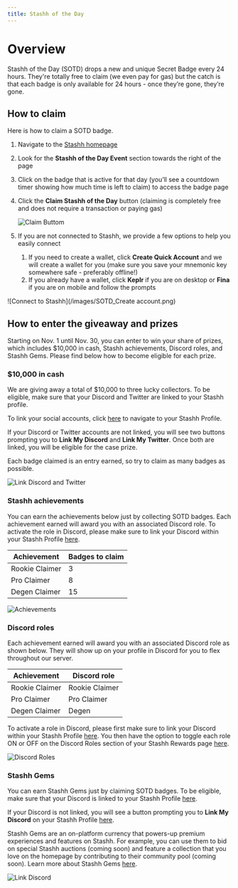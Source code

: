 ```yaml
---
title: Stashh of the Day
---
```


# Overview

Stashh of the Day (SOTD) drops a new and unique Secret Badge every 24 hours. They're totally free to claim (we even pay for gas) but the catch is that each badge is only available for 24 hours - once they’re gone, they’re gone.

## How to claim

Here is how to claim a SOTD badge.

1. Navigate to the [Stashh homepage](https://stashh.io/)
2. Look for the **Stashh of the Day Event** section towards the right of the page
3. Click on the badge that is active for that day (you’ll see a countdown timer showing how much time is left to claim) to access the badge page
4. Click the **Claim Stashh of the Day** button (claiming is completely free and does not require a transaction or paying gas)
   
   ![Claim Buttom](/images/SOTD_Claim.png)
   
5. If you are not connected to Stashh, we provide a few options to help you easily connect
    1. If you need to create a wallet, click **Create Quick Account** and we will create a wallet for you (make sure you save your mnemonic key somewhere safe - preferably offline!)
    2. If you already have a wallet, click **Keplr** if you are on desktop or **Fina** if you are on mobile and follow the prompts

![Connect to Stashh](/images/SOTD_Create account.png)

## How to enter the giveaway and prizes

Starting on Nov. 1 until Nov. 30, you can enter to win your share of prizes, which includes $10,000 in cash, Stashh achievements, Discord roles, and Stashh Gems. Please find below how to become eligible for each prize.

### $10,000 in cash

We are giving away a total of $10,000 to three lucky collectors. To be eligible, make sure that your Discord and Twitter are linked to your Stashh profile. 

To link your social accounts, click [here](https://stashh.io/dashboard/profile) to navigate to your Stashh Profile.

If your Discord or Twitter accounts are not linked, you will see two buttons prompting you to **Link My Discord** and **Link My Twitter**. Once both are linked, you will be eligible for the case prize. 

Each badge claimed is an entry earned, so try to claim as many badges as possible.

![Link Discord and Twitter](/images/SOTD_Profile.png)

### Stashh achievements

You can earn the achievements below just by collecting SOTD badges. Each achievement earned will award you with an associated Discord role. To activate the role in Discord, please make sure to link your Discord within your Stashh Profile [here](https://stashh.io/dashboard/profile).

| Achievement    | Badges to claim |
|----------------|-----------------|
| Rookie Claimer | 3               |
| Pro Claimer    | 8               |
| Degen Claimer  | 15              |

![Achievements](/images/SOTD_Achievements.png)

### Discord roles

Each achievement earned will award you with an associated Discord role as shown below. They will show up on your profile in Discord for you to flex throughout our server.

| Achievement    | Discord role   |
|----------------|----------------|
| Rookie Claimer | Rookie Claimer |
| Pro Claimer    | Pro Claimer    |
| Degen Claimer  | Degen          |

To activate a role in Discord, please first make sure to link your Discord within your Stashh Profile [here](https://stashh.io/dashboard/profile). You then have the option to toggle each role ON or OFF on the Discord Roles section of your Stashh Rewards page [here](https://stashh.io/dashboard/rewards?tab=discord).

![Discord Roles](/images/SOTD_Roles.png)

### Stashh Gems

You can earn Stashh Gems just by claiming SOTD badges. To be eligible, make sure that your Discord is linked to your Stashh Profile [here](https://stashh.io/dashboard/profile).

If your Discord is not linked, you will see a button prompting you to **Link My Discord** on your Stashh Profile [here](https://testnet.stashh.io/dashboard/profile).

Stashh Gems are an on-platform currency that powers-up premium experiences and features on Stashh. For example, you can use them to bid on special Stashh auctions (coming soon) and feature a collection that you love on the homepage by contributing to their community pool (coming soon). Learn more about Stashh Gems [here](https://stashh.substack.com/p/stashh-levels-up-rewards-gems-and?utm_source=profile&utm_medium=reader2).

![Link Discord](/images/SOTD_Discord.png)
